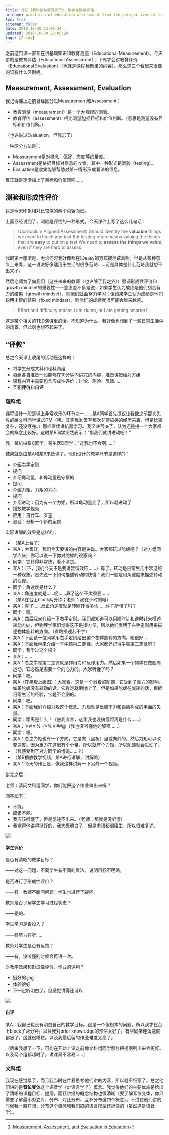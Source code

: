 ```yaml
---
title: 今日《新科技与教育评价》：教学与教学评估
urlname: practices-of-education-assessment-from-the-perspectives-of-learning-sciences
toc: true
sitemap: false
date: 2018-10-30 22:08:24
updated: 2018-10-30 22:08:24
tags: [Essay]
---
```


之前这门课一直都在讲基础知识和教育测量（Educational Measurement）。今天讲的是教育评估（Educational Assessment）；下周才会讲教育评价（Educational Evaluation）（也就是课程标题里的内容）。那么这三个看起来很像的词有什么区别呢。

## Measurement, Assessment, Evaluation

我记得课上之前曾经区分过Measurement和Assessment：

* 教育测量（measurement）是一个大规模的测验。
* 教育评估（assessment）相比测量包括目标和价值判断。（意思是测量没有目标和价值判断。）

（也许说过Evaluation，但我忘了）

一种区分方法是[^adprima]：

* Measurement是对概念、偏好、态度等的量度。
* Assessment是依据目标对信息的收集，其中一种形式是测验（testing）。
* Evaluation是收集能够帮助对某一情形形成看法的信息。

反正就是逐渐加上了目标和价值观吧……

[^adprima]: [Measurement, Assessment, and Evaluation in Education](https://www.adprima.com/measurement.htm)

## 测验和形成性评价

只是今天印象相对比较深的两个内容而已。

上面已经说到了，测验是评估的一种形式。今天课件上写了这么几句话：

>(Curriculum Aligned Assessment)
>Should identify the **valuable** things we need to teach and test
>But testing often means valuing the things that are **easy** to put on a test
>We need to **assess the things we value**, even if they are hard to assess

我的第一想法是，无论何时我好像都在以easy的方式被测试着啊。但是从某种意义上来看，这一说法好像适用于生活的很多范畴……可是具体是什么范畴我就想不出来了。

然后老师为了向我们（这些未来的教师（也许除了我之外））强调形成性评价和growth mindset的重要性——意思差不多是说，如果学生认为成绩是他们刻苦努力的结果（growth mindset），则他们就会努力学习；但如果学生认为成绩是他们聪明才智的结果（fixed mindset），则他们的成绩就很可能会越来越差。

>Effort and difficulty means I am dumb, or I am getting smarter?

这是某个相关的TED演讲里的话。不知道为什么，我好像也想到了一些日常生活中的场景，但此刻也想不起来了。

## “评教”

总之今天课上收尾的活动是这样的：

* 将学生分成文科和理科两组
* 每组各自准备一段能够在10分钟内讲完的内容，准备讲授给对方组
* 课程内容中需要包含形成性评价：讨论、测验、反馈……
* 互相**评价**和**自评**

### 理科组

课程设计一般是课上非常欢乐的环节之一……某A同学首先提议让我像之前那次失败的给文科同学讲LSTM（噢。其实我准备写那次非常搞笑的经历来着，但是比较复杂，还没写完。）那样继续讲机器学习。我坚决否决了，认为还是挑一个大家都会的概念比较好。这时某B同学突然表示：“那我们就讲进动吧！”

我，某机械系C同学，某生医D同学：“这我也不会啊……”

结果就是由某A和某B来备课了。他们设计的教学环节是这样的：

* 介绍右手定则
* 提问
* 介绍角动量，和角动量是守恒的
* 提问
* 介绍力矩，力矩的方向
* 提问
* 介绍进动：因为有一个力矩，所以角动量变了，所以就进动了
* 播放教学视频
* 应用：自行车、岁差
* 测验：分析一个新的案例

实际讲解的效果是这样的：

* （某A上台了）
* 某A：大家好，我们今天要讲的内容是进动。大家都玩过陀螺吧？（对方组同学点头）你可以说一下你对陀螺的观察吗？
* 同学：它转得非常快，看不清楚。
* 某A：（不，我们今天不是要讲暂留效应……）算了。转动是日常生活中常见的一种现象。首先说一下如何描述转动的快慢：我们一般是用角速度来描述转动的快慢。
* 同学：角速度是什么？
* 某A：角速度就是……呃……算了这个不太重要……
* （某A在台上block两分钟；老师：我在计时的哦）
* 某A：算了……反正角速度就是转圈转得多快……你们听懂了吗？
* 同学：嗯。
* 某A：然后我来介绍一下右手定则。我们都知道可以用顺时针和逆时针来描述转动方向，但物理学家们觉得这不是很方便，所以他们发明了右手定则用来描述物体旋转的方向。（省略描述若干字）
* 某A：下面请一位同学用右手定则给出这个物体旋转的方向。嗯很好……
* 某A：下面我再来介绍一下牛顿第二定律。大家都还记得牛顿第二定律吧？
* 同学：我学过这个吗？
* 某A：……
* 某A：总之牛顿第二定律就是作用力和反作用力。然后如果一个物体在做圆周运动，它必然是需要一个向心力的。大家听懂了吗？
* 同学：嗯。
* 某A（在黑板上画图）：大家看，这是一个斜着的陀螺，它受到了重力的影响。如果陀螺没有转动的话，它肯定就倒地上了。但是如果陀螺在旋转的话，根据日常生活的经验，它是不会倒的。
* 同学：嗯。
* 某A：下面我们介绍力矩这个概念。力矩就是垂直于力和距离构成的平面的矢量。
* 同学：距离是什么？（恕我直言，这里我也没搞懂距离是什么……）
* 某A：￥#￥%（*%￥##@（我也没听懂他的解释……）
* 同学：嗯。
* 某A：总之力矩也有一个方向，它是向（黑板）里或向外的。然后力矩可以改变速度。因为重力在这里有个分量，所以就有个力矩，所以陀螺就会进动了。
* （我感受到了对方同学的懵逼……？）
* （某B播放教学视频，某A进行讲解，讲解略）
* 某A：今天的作业是，像我这样讲解一下另外一个视频。

讲完之后：

老师：请问文科组同学，你们能把这个作业做出来吗？

回答如下：

* 不能。
* 应该不能。
* 我应该听懂了，但是复述不出来。（老师：那就是没听懂）
* 我觉得他讲得挺好的，我大概明白了，但是术语都很陌生，所以很难复述。

![](understand.jpg)

#### 学生评价

是否有清晰的教学目标？

——对这一问题，不同学生有不同的看法，说明目标不明确。

是否进行了形成性评价？

——有。教师不断问问题；学生也进行了提问。

教师是否了解学生学习过程状态？

——是的。

学生学习是否投入？

——有努力在听……

教师对学生是否有反馈？

——有。没听懂的时候会再讲一次。

对教学效果和形成性评价、作业的评判？

* 挺好的.jpg
* 体验很好
* 不一定听明白了，但感觉讲得还可以

![](understand.jpg)

#### 自评

某A：我自己也没有明白自己的教学目标。这是一个很根本的问题。所以我才在台上block了两分钟。以及我对prior knowledge的预估太好了。有些同学连角速度都忘了。这就很糟糕。以及我最后留的作业难度太高了。

（后来我想了一下，可能在开始上课之前像文科组同学那样把提纲列出来会更好。以及两个组都超时了。讲课真不容易……）

### 文科组

我现在感觉累了，而且我当时在忙着思考他们讲的内容，所以就不细写了。总之他们讲的是**音位变体**这个语音学（or语言学？）概念。我觉得他们的主要优点是给出了清晰的课程目标、提纲，而且讲授的概念结构也很清晰（要了解音位变体，你只需要了解最小对立对、分布、对比分布、互补分布这四个概念）。不过在他们讲的时候我一直在想，分布这个概念和我们搞的语言模型还挺像的（虽然这是语音学）。

